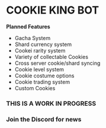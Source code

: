 #     COOKIE KING BOT
**Planned Features**
- Gacha System
- Shard currency system
- Cookei rarity system
- Variety of collectable Cookies
- Cross server cookie/shard syncing
- Cookie level system
- Cookie costume options
- Cookie trading system
- Custom Cookies
### THIS IS A WORK IN PROGRESS
### Join the Discord for news
